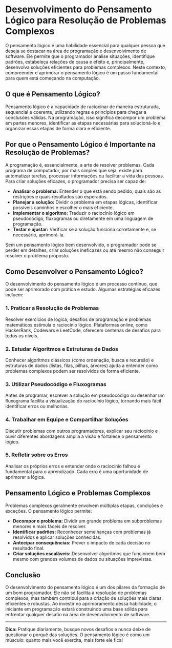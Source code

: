
# Desenvolvimento do Pensamento Lógico para Resolução de Problemas Complexos

O pensamento lógico é uma habilidade essencial para qualquer pessoa que deseja se destacar na área de programação e desenvolvimento de software. Ele permite que o programador analise situações, identifique padrões, estabeleça relações de causa e efeito e, principalmente, desenvolva soluções eficientes para problemas complexos. Neste contexto, compreender e aprimorar o pensamento lógico é um passo fundamental para quem está começando na computação.

## O que é Pensamento Lógico?

Pensamento lógico é a capacidade de raciocinar de maneira estruturada, sequencial e coerente, utilizando regras e princípios para chegar a conclusões válidas. Na programação, isso significa decompor um problema em partes menores, identificar as etapas necessárias para solucioná-lo e organizar essas etapas de forma clara e eficiente.

## Por que o Pensamento Lógico é Importante na Resolução de Problemas?

A programação é, essencialmente, a arte de resolver problemas. Cada programa de computador, por mais simples que seja, existe para automatizar tarefas, processar informações ou facilitar a vida das pessoas. Para criar soluções eficazes, o programador precisa ser capaz de:

- **Analisar o problema:** Entender o que está sendo pedido, quais são as restrições e quais resultados são esperados.
- **Planejar a solução:** Dividir o problema em etapas lógicas, identificar possíveis caminhos e escolher o mais eficiente.
- **Implementar o algoritmo:** Traduzir o raciocínio lógico em pseudocódigo, fluxogramas ou diretamente em uma linguagem de programação.
- **Testar e ajustar:** Verificar se a solução funciona corretamente e, se necessário, aprimorá-la.

Sem um pensamento lógico bem desenvolvido, o programador pode se perder em detalhes, criar soluções ineficazes ou até mesmo não conseguir resolver o problema proposto.

## Como Desenvolver o Pensamento Lógico?

O desenvolvimento do pensamento lógico é um processo contínuo, que pode ser aprimorado com prática e estudo. Algumas estratégias eficazes incluem:

### 1. **Praticar a Resolução de Problemas**

Resolver exercícios de lógica, desafios de programação e problemas matemáticos estimula o raciocínio lógico. Plataformas online, como HackerRank, Codewars e LeetCode, oferecem centenas de desafios para todos os níveis.

### 2. **Estudar Algoritmos e Estruturas de Dados**

Conhecer algoritmos clássicos (como ordenação, busca e recursão) e estruturas de dados (listas, filas, pilhas, árvores) ajuda a entender como problemas complexos podem ser resolvidos de forma eficiente.

### 3. **Utilizar Pseudocódigo e Fluxogramas**

Antes de programar, escrever a solução em pseudocódigo ou desenhar um fluxograma facilita a visualização do raciocínio lógico, tornando mais fácil identificar erros ou melhorias.

### 4. **Trabalhar em Equipe e Compartilhar Soluções**

Discutir problemas com outros programadores, explicar seu raciocínio e ouvir diferentes abordagens amplia a visão e fortalece o pensamento lógico.

### 5. **Refletir sobre os Erros**

Analisar os próprios erros e entender onde o raciocínio falhou é fundamental para o aprendizado. Cada erro é uma oportunidade de aprimorar a lógica.

## Pensamento Lógico e Problemas Complexos

Problemas complexos geralmente envolvem múltiplas etapas, condições e exceções. O pensamento lógico permite:

- **Decompor o problema:** Dividir um grande problema em subproblemas menores e mais fáceis de resolver.
- **Identificar padrões:** Reconhecer semelhanças com problemas já resolvidos e aplicar soluções conhecidas.
- **Antecipar consequências:** Prever o impacto de cada decisão no resultado final.
- **Criar soluções escaláveis:** Desenvolver algoritmos que funcionem bem mesmo com grandes volumes de dados ou situações imprevistas.

## Conclusão

O desenvolvimento do pensamento lógico é um dos pilares da formação de um bom programador. Ele não só facilita a resolução de problemas complexos, mas também contribui para a criação de soluções mais claras, eficientes e robustas. Ao investir no aprimoramento dessa habilidade, o iniciante em programação estará construindo uma base sólida para enfrentar qualquer desafio na área de desenvolvimento de software.

---
**Dica:** Pratique diariamente, busque novos desafios e nunca deixe de questionar o porquê das soluções. O pensamento lógico é como um músculo: quanto mais você exercita, mais forte ele fica!
```
